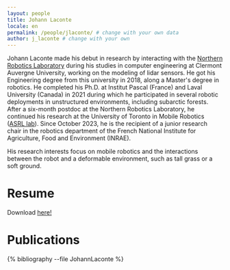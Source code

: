 ```yaml
---
layout: people
title: Johann Laconte
locale: en
permalink: /people/jlaconte/ # change with your own data
author: j_laconte # change with your own 
---
```


Johann Laconte made his debut in research by interacting with the [Northern Robotics Laboratory](https://norlab.ulaval.ca) during his studies in computer engineering at Clermont Auvergne University, working on the modeling of lidar sensors.
He got his Engineering degree from this university in 2018, along a Master's degree in robotics. 
He completed his Ph.D. at Institut Pascal (France) and Laval University (Canada) in 2021 during which he participated in several robotic deployments in unstructured environments, including subarctic forests.
After a six-month postdoc at the Northern Robotics Laboratory, he continued his research at the University of Toronto in Mobile Robotics ([ASRL lab](http://asrl.utias.utoronto.ca/)).
Since October 2023, he is the recipient of a junior research chair in the robotics department of the French National Institute for Agriculture, Food and Environment (INRAE).

His research interests focus on mobile robotics and the interactions between the robot and a deformable environment, such as tall grass or a soft ground.

# Resume
Download [here!](https://github.com/JohannLac/academic_resume/raw/master/JohannLaconte.pdf)

# Publications
{% bibliography --file JohannLaconte %}
